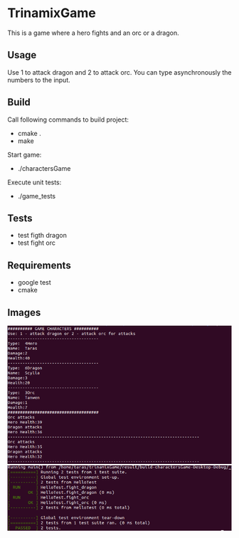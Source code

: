 # TrinamixGame
This is a game where a hero fights and an orc or a dragon.

## Usage
Use 1 to attack dragon and 2 to attack orc.
You can type asynchronously the numbers to the input.

## Build
Call following commands to build project:

* cmake .
* make

Start game:
* ./charactersGame

Execute unit tests:
* ./game_tests


## Tests
* test figth dragon
* test fight orc

## Requirements

  * google test
  * cmake

## Images
![alt text](images/game.png "Game")
![alt text](images/game_tests.png "Game")
